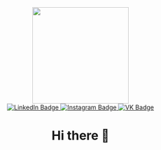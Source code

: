 <div id="header" align="center">
  <img src="https://media.giphy.com/media/SHjOSDkKZ18qOHA5B5/giphy.gif" width="220"/>

  <div id="badges">
    <a href="[your-linkedin-URL](https://www.linkedin.com/in/artyom-lyovkin-170bb9215/)" rel="noreferrer" target="_blank">
      <img src="https://img.shields.io/badge/LinkedIn-blue?style=for-the-badge&logo=linkedin&logoColor=white" alt="LinkedIn Badge"/>
    </a>
    <a href="https://www.instagram.com/ji3ba/" rel="noreferrer" target="_blank">
      <img src="https://img.shields.io/badge/instagram-orange?style=for-the-badge&logo=instagram&logoColor=white" alt="Instagram Badge"/>
    </a>
    <a href="https://vk.com/ji3ba" rel="noreferrer" target="_blank">
      <img src="https://img.shields.io/badge/vkontakte-blue?style=for-the-badge&logo=vk&logoColor=white" alt="VK Badge"/>
    </a>
  </div>

  <h1 width='100px'>Hi there &#128075</h1>
</div>

<!--
**JI3BA/JI3BA** is a ✨ _special_ ✨ repository because its `README.md` (this file) appears on your GitHub profile.

Here are some ideas to get you started:

- 🔭 I’m currently working on ...
- 🌱 I’m currently learning ...
- 👯 I’m looking to collaborate on ...
- 🤔 I’m looking for help with ...
- 💬 Ask me about ...
- 📫 How to reach me: ...
- 😄 Pronouns: ...
- ⚡ Fun fact: ...
-->
